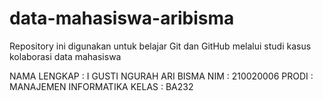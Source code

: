 # data-mahasiswa-aribisma
Repository ini digunakan untuk belajar Git dan GitHub melalui studi kasus kolaborasi data mahasiswa

NAMA LENGKAP : I GUSTI NGURAH ARI BISMA
NIM : 210020006 
PRODI : MANAJEMEN INFORMATIKA 
KELAS : BA232 
